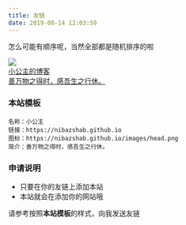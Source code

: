 ```yaml
---
title: 友链
date: 2019-08-14 12:03:59
---
```


怎么可能有顺序呢，当然全部都是随机排序的啦

<div class="friends">

<a class="a-friend" target="_blank"  href="https://nibazshab.github.io">
<img class="blog-avatar" src="https://nibazshab.github.io/images/head.png" data-tag="bdshare">
<div class="text-container">
<div class="name">小公主的博客</div>
<div class="description">善万物之得时，感吾生之行休。</div>
</div>
</a>

</div>


### 本站模板
```
名称：小公主
链接：https://nibazshab.github.io
图标：https://nibazshab.github.io/images/head.png
简介：善万物之得时，感吾生之行休。
```

### 申请说明
- 只要在你的友链上添加本站
- 本站就会在添加你的网站哦

>  
请参考按照**本站模板**的样式，向我发送友链
